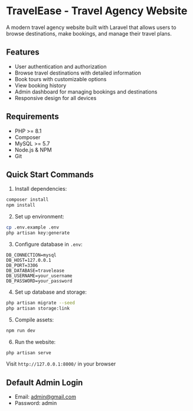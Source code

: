 # TravelEase - Travel Agency Website

A modern travel agency website built with Laravel that allows users to browse destinations, make bookings, and manage their travel plans.

## Features

- User authentication and authorization
- Browse travel destinations with detailed information
- Book tours with customizable options
- View booking history
- Admin dashboard for managing bookings and destinations
- Responsive design for all devices

## Requirements

- PHP >= 8.1
- Composer
- MySQL >= 5.7
- Node.js & NPM
- Git

## Quick Start Commands



1. Install dependencies:
```bash
composer install
npm install
```

2. Set up environment:
```bash
cp .env.example .env
php artisan key:generate
```

3. Configure database in `.env`:
```env
DB_CONNECTION=mysql
DB_HOST=127.0.0.1
DB_PORT=3306
DB_DATABASE=travelease
DB_USERNAME=your_username
DB_PASSWORD=your_password
```

4. Set up database and storage:
```bash
php artisan migrate --seed
php artisan storage:link
```

5. Compile assets:
```bash
npm run dev
```

6. Run the website:
```bash
php artisan serve
```

Visit `http://127.0.0.1:8000/` in your browser

## Default Admin Login
- Email: admin@gmail.com
- Password: admin
